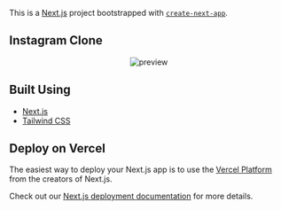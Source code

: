 This is a [Next.js](https://nextjs.org/) project bootstrapped with [`create-next-app`](https://github.com/vercel/next.js/tree/canary/packages/create-next-app).

## Instagram Clone

<p align="center">
    <img src="https://f-instagram-clone.vercel.app/images/preview.png" alt='preview'>
</p>

## Built Using

-   [Next.js](https://nextjs.org/)
-   [Tailwind CSS](https://tailwindcss.com/)

## Deploy on Vercel

The easiest way to deploy your Next.js app is to use the [Vercel Platform](https://vercel.com/new?utm_medium=default-template&filter=next.js&utm_source=create-next-app&utm_campaign=create-next-app-readme) from the creators of Next.js.

Check out our [Next.js deployment documentation](https://nextjs.org/docs/deployment) for more details.
